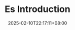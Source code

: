 ---
title: "Es Introduction"
description: 
date: 2025-02-10T22:17:11+08:00
image: 
math: 
license: 
hidden: false
comments: true
draft: true
---